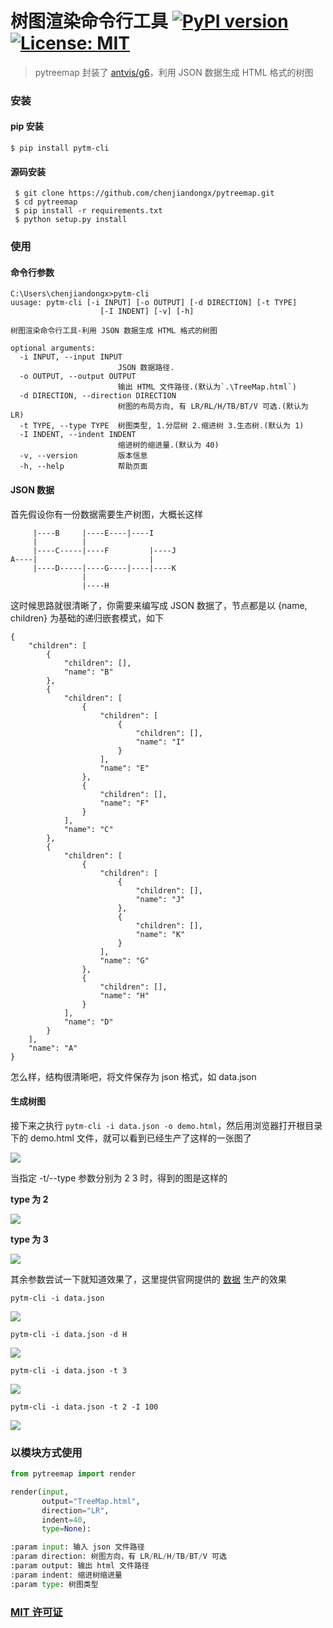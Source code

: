 # 树图渲染命令行工具 [![PyPI version](https://badge.fury.io/py/pytm-cli.svg)](https://badge.fury.io/py/torrent-cli) [![License: MIT](https://img.shields.io/badge/License-MIT-yellow.svg)](https://opensource.org/licenses/MIT)

> pytreemap 封装了 [antvis/g6](https://github.com/antvis/g6)，利用 JSON 数据生成 HTML 格式的树图

### 安装
#### pip 安装
```
$ pip install pytm-cli
```

#### 源码安装
```
 $ git clone https://github.com/chenjiandongx/pytreemap.git
 $ cd pytreemap
 $ pip install -r requirements.txt
 $ python setup.py install
 ```

### 使用

#### 命令行参数

```
C:\Users\chenjiandongx>pytm-cli
uusage: pytm-cli [-i INPUT] [-o OUTPUT] [-d DIRECTION] [-t TYPE]
                    [-I INDENT] [-v] [-h]

树图渲染命令行工具-利用 JSON 数据生成 HTML 格式的树图

optional arguments:
  -i INPUT, --input INPUT
                        JSON 数据路径.
  -o OUTPUT, --output OUTPUT
                        输出 HTML 文件路径.(默认为`.\TreeMap.html`)
  -d DIRECTION, --direction DIRECTION
                        树图的布局方向, 有 LR/RL/H/TB/BT/V 可选.(默认为 LR)
  -t TYPE, --type TYPE  树图类型, 1.分层树 2.缩进树 3.生态树.(默认为 1)
  -I INDENT, --indent INDENT
                        缩进树的缩进量.(默认为 40)
  -v, --version         版本信息
  -h, --help            帮助页面
```

#### JSON 数据

首先假设你有一份数据需要生产树图，大概长这样
```
     |----B     |----E----|----I
     |          |
     |----C-----|----F         |----J
A----|                         |
     |----D-----|----G----|----|----K
                |
                |----H
```

这时候思路就很清晰了，你需要来编写成 JSON 数据了，节点都是以 {name, children} 为基础的递归嵌套模式，如下
```
{
    "children": [
        {
            "children": [],
            "name": "B"
        },
        {
            "children": [
                {
                    "children": [
                        {
                            "children": [],
                            "name": "I"
                        }
                    ],
                    "name": "E"
                },
                {
                    "children": [],
                    "name": "F"
                }
            ],
            "name": "C"
        },
        {
            "children": [
                {
                    "children": [
                        {
                            "children": [],
                            "name": "J"
                        },
                        {
                            "children": [],
                            "name": "K"
                        }
                    ],
                    "name": "G"
                },
                {
                    "children": [],
                    "name": "H"
                }
            ],
            "name": "D"
        }
    ],
    "name": "A"
}

```
怎么样，结构很清晰吧，将文件保存为 json 格式，如 data.json


#### 生成树图

接下来之执行 ```pytm-cli -i data.json -o demo.html```，然后用浏览器打开根目录下的 demo.html 文件，就可以看到已经生产了这样的一张图了

![](https://github.com/chenjiandongx/pytreemap/blob/master/screenshot/screenshot-0.png)

当指定 -t/--type 参数分别为 2 3 时，得到的图是这样的

**type 为 2**

![](https://github.com/chenjiandongx/pytreemap/blob/master/screenshot/screenshot-1.png)

**type 为 3**

![](https://github.com/chenjiandongx/pytreemap/blob/master/screenshot/screenshot-2.png)

其余参数尝试一下就知道效果了，这里提供官网提供的 [数据](https://github.com/chenjiandongx/pytreemap/blob/master/json/data.json) 生产的效果

```pytm-cli -i data.json```

![](https://github.com/chenjiandongx/pytreemap/blob/master/screenshot/screenshot-3.png)

```pytm-cli -i data.json -d H```

![](https://github.com/chenjiandongx/pytreemap/blob/master/screenshot/screenshot-4.png)

```pytm-cli -i data.json -t 3```

![](https://github.com/chenjiandongx/pytreemap/blob/master/screenshot/screenshot-5.png)

```pytm-cli -i data.json -t 2 -I 100```

![](https://github.com/chenjiandongx/pytreemap/blob/master/screenshot/screenshot-6.png)

### 以模块方式使用

```python
from pytreemap import render

render(input,
       output="TreeMap.html",
       direction="LR",
       indent=40,
       type=None):

:param input: 输入 json 文件路径
:param direction: 树图方向，有 LR/RL/H/TB/BT/V 可选
:param output: 输出 html 文件路径
:param indent: 缩进树缩进量
:param type: 树图类型
```

### [MIT 许可证](https://github.com/chenjiandongx/pytreemap/blob/master/LICENSE)

